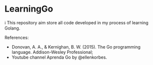 # LearningGo

:information_source: This repository aim store all code developed in my process of learning Golang.

References:
* Donovan, A. A., & Kernighan, B. W. (2015). The Go programming language. Addison-Wesley Professional;
* Youtube channel Aprenda Go by @ellenkorbes.
